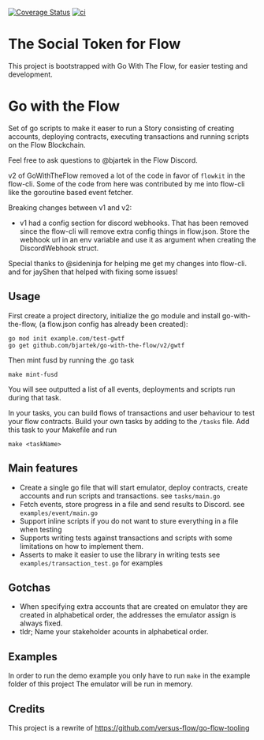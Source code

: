 [![Coverage Status](https://coveralls.io/repos/github/bjartek/go-with-the-flow/badge.svg?branch=main)](https://coveralls.io/github/bjartek/go-with-the-flow?branch=main) [![ci](https://github.com/bjartek/go-with-the-flow/actions/workflows/test.yml/badge.svg)](https://github.com/bjartek/go-with-the-flow/actions/workflows/test.yml)

# The Social Token for Flow 

This project is bootstrapped with Go With The Flow, for easier testing and development. 

# Go with the Flow

Set of go scripts to make it easer to run a Story consisting of creating accounts, deploying contracts, executing transactions and running scripts on the Flow Blockchain.

Feel free to ask questions to @bjartek in the Flow Discord.

v2 of GoWithTheFlow removed a lot of the code in favor of `flowkit` in the flow-cli. Some of the code from here was
contributed by me into flow-cli like the goroutine based event fetcher.

Breaking changes between v1 and v2:
 - v1 had a config section for discord webhooks. That has been removed since the flow-cli will remove extra config things in flow.json. Store the webhook url in an env variable and use it as argument when creating the DiscordWebhook struct.

Special thanks to @sideninja for helping me get my changes into flow-cli. and for jayShen that helped with fixing some issues!

## Usage
First create a project directory, initialize the go module and install go-with-the-flow, (a flow.json config has already been created):

```
go mod init example.com/test-gwtf
go get github.com/bjartek/go-with-the-flow/v2/gwtf
```

Then mint fusd by running the .go task
```
make mint-fusd
```
You will see outputted a list of all events, deployments and scripts run during that task. 

In your tasks, you can build flows of transactions and user behaviour to test your flow contracts. Build your own tasks by adding to the `/tasks` file. Add this task to your Makefile and run 
```
make <taskName>
```

## Main features
 - Create a single go file that will start emulator, deploy contracts, create accounts and run scripts and transactions. see `tasks/main.go` 
 - Fetch events, store progress in a file and send results to Discord. see `examples/event/main.go`
 - Support inline scripts if you do not want to sture everything in a file when testing 
 - Supports writing tests against transactions and scripts with some limitations on how to implement them. 
 - Asserts to make it easier to use the library in writing tests see `examples/transaction_test.go` for examples

## Gotchas
 - When specifying extra accounts that are created on emulator they are created in alphabetical order, the addresses the emulator assign is always fixed. 
 - tldr; Name your stakeholder acounts in alphabetical order.

## Examples

In order to run the demo example you only have to run `make` in the example folder of this project
The emulator will be run in memory. 

## Credits

This project is a rewrite of https://github.com/versus-flow/go-flow-tooling 



